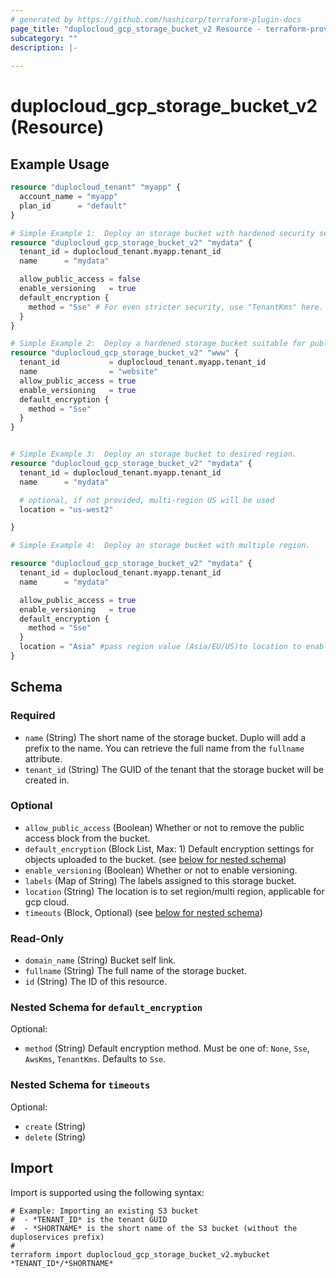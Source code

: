 ```yaml
---
# generated by https://github.com/hashicorp/terraform-plugin-docs
page_title: "duplocloud_gcp_storage_bucket_v2 Resource - terraform-provider-duplocloud"
subcategory: ""
description: |-
  
---
```


# duplocloud_gcp_storage_bucket_v2 (Resource)



## Example Usage

```terraform
resource "duplocloud_tenant" "myapp" {
  account_name = "myapp"
  plan_id      = "default"
}

# Simple Example 1:  Deploy an storage bucket with hardened security settings.
resource "duplocloud_gcp_storage_bucket_v2" "mydata" {
  tenant_id = duplocloud_tenant.myapp.tenant_id
  name      = "mydata"

  allow_public_access = false
  enable_versioning   = true
  default_encryption {
    method = "Sse" # For even stricter security, use "TenantKms" here.
  }
}

# Simple Example 2:  Deploy a hardened storage bucket suitable for public website hosting.
resource "duplocloud_gcp_storage_bucket_v2" "www" {
  tenant_id           = duplocloud_tenant.myapp.tenant_id
  name                = "website"
  allow_public_access = true
  enable_versioning   = true
  default_encryption {
    method = "Sse"
  }
}


# Simple Example 3:  Deploy an storage bucket to desired region.
resource "duplocloud_gcp_storage_bucket_v2" "mydata" {
  tenant_id = duplocloud_tenant.myapp.tenant_id
  name      = "mydata"

  # optional, if not provided, multi-region US will be used
  location = "us-west2"

}

# Simple Example 4:  Deploy an storage bucket with multiple region.

resource "duplocloud_gcp_storage_bucket_v2" "mydata" {
  tenant_id = duplocloud_tenant.myapp.tenant_id
  name      = "mydata"

  allow_public_access = true
  enable_versioning   = true
  default_encryption {
    method = "Sse"
  }
  location = "Asia" #pass region value (Asia/EU/US)to location to enable multi region
}
```

<!-- schema generated by tfplugindocs -->
## Schema

### Required

- `name` (String) The short name of the storage bucket.  Duplo will add a prefix to the name.  You can retrieve the full name from the `fullname` attribute.
- `tenant_id` (String) The GUID of the tenant that the storage bucket will be created in.

### Optional

- `allow_public_access` (Boolean) Whether or not to remove the public access block from the bucket.
- `default_encryption` (Block List, Max: 1) Default encryption settings for objects uploaded to the bucket. (see [below for nested schema](#nestedblock--default_encryption))
- `enable_versioning` (Boolean) Whether or not to enable versioning.
- `labels` (Map of String) The labels assigned to this storage bucket.
- `location` (String) The location is to set region/multi region, applicable for gcp cloud.
- `timeouts` (Block, Optional) (see [below for nested schema](#nestedblock--timeouts))

### Read-Only

- `domain_name` (String) Bucket self link.
- `fullname` (String) The full name of the storage bucket.
- `id` (String) The ID of this resource.

<a id="nestedblock--default_encryption"></a>
### Nested Schema for `default_encryption`

Optional:

- `method` (String) Default encryption method.  Must be one of: `None`, `Sse`, `AwsKms`, `TenantKms`. Defaults to `Sse`.


<a id="nestedblock--timeouts"></a>
### Nested Schema for `timeouts`

Optional:

- `create` (String)
- `delete` (String)

## Import

Import is supported using the following syntax:

```shell
# Example: Importing an existing S3 bucket
#  - *TENANT_ID* is the tenant GUID
#  - *SHORTNAME* is the short name of the S3 bucket (without the duploservices prefix)
#
terraform import duplocloud_gcp_storage_bucket_v2.mybucket *TENANT_ID*/*SHORTNAME*
```
